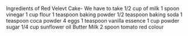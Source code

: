 Ingredients of Red Velevt Cake-
We have to take 1/2 cup of milk
1 spoon vinegar
1 cup flour
1 teaspoon baking powder
1/2 teaspoon baking soda
1 teaspoon coca powder
4 eggs
1 teaspoon vanilla essence
1 cup powder sugar
1/4 cup sunflower oil
Butter Milk
2 spoon tomato red colour

